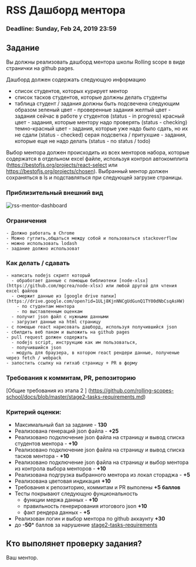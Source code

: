 # RSS Дашборд ментора

### Deadline: Sunday, Feb 24, 2019 23:59

## Задание
Вы должны реализовать дашборд ментора школы Rolling scope в виде странички на github pages.

Дашборд должен содержать следующую информацию
- список студентов, которых курирует ментор
- список тасков студентов, которые должны делать студенты
- таблица студент / задания должны быть подсвечена следующим образом
зеленый цвет - проверенные задания
желтый цвет - задания сейчас в работе у студентов (status - in progress)
красный цвет - задания, которые ментору надо проверять (status - checking)
темно-красный цвет - задания, которые уже надо было сдать, но их не сдали (status - checked)
серая подсветка / притухшие - задания, которые еще не надо делать (status - no status / todo)

Выбор ментора должен происходить из всех менторов набора, которые содержатся в отдельном excel файле, используя контрол автокомплита (https://bestofjs.org/projects/react-select или https://bestofjs.org/projects/chosen). Выбранный ментор должен сохраняться в ls и подставляться при следующей загрузке страницы.

### Приблизительный внешний вид
![rss-mentor-dashboard](https://docs.google.com/drawings/d/e/2PACX-1vSV8wUHrWdVDOxyJGl86gC4s_Vmri8Xor3gMRKlB_gF_krSa7UJuydBZ6JMNSpHlQOjW08CtyOqGNny/pub?w=960&h=720)


### Ограничения
    - Должно работать в Chrome
    - Можно гуглить,общаться между собой и пользоваться stackoverflow
    - можно использовать lodash
    - задание должно использоват
    
### Как делать / сдавать
    - написать nodejs скрипт который
      - обработает данные с помощью библиотеки [node-xlsx](https://github.com/mgcrea/node-xlsx) или любой другой для чтения excel файлов 
      - смержит данные из [google drive папки] (https://drive.google.com/open?id=1ULj8KjnNNCgUdGunQ1TY00dNbCsqAsHW)
        - по студентам ментора
        - по выставленным оценкам
      - получит json файл с нужными данными
      - загрузит данные на html страницу
    - с помощью react нарисовать дашборд, используя получившийся json
    - сбилдить веб паком и выложить на github pages 
    - pull request должен содержать 
      - nodejs script, инструкцию как им пользоваться, 
      - получившийся json
      - модуль для браузера, в котором react рендери данные, полученые через fetch / webpack
    - запостить ссылку на гитхаб страницу + PR в форму
    
    
### Требования к коммитам, PR, репозиторию
[Общие требования из этапа 2 ] (https://github.com/rolling-scopes-school/docs/blob/master/stage2-tasks-requirements.md)

### Критерий оценки:
- Максимальный бал за задание - **130**
- Реализована генераций json файла - **+25**
- Реализовано подключение json файла на страницу и вывод списка студентов ментора - **+10**
- Реализовано подключение json файла на страницу и вывод списка тасков ментора - **+10**
- Реализовано подключение json файла на страницу и выбор ментора из контрола выбора менторов - **+10**
- Реализована подгрузка выбранного ментора из локал стораджа - **+5**
- Реализована цветовая индикация **+10**
- Требования к репозиторию, коммитам и PR выполены **+5 баллов**
- Тесты покрывают следующую фунциональность 
  - функции мержа данных - **+10**
  - правильность генерирования итогового json **+10**
  - факт рендера данных - **+5**
- Реализован логин и выбор ментора по github аккаунту **+30**
- до **-50*** баллов за нарушение [stage2-tasks-requirements](https://github.com/rolling-scopes-school/docs/blob/master/stage2-tasks-requirements.md)

## Кто выполянет проверку задания?
Ваш ментор.



